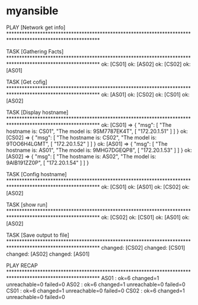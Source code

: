 # myansible

PLAY [Network get info] ***********************************************************************************************************

TASK [Gathering Facts] ***********************************************************************************************************
ok: [CS01]
ok: [AS02]
ok: [CS02]
ok: [AS01]

TASK [Get cofig] ***********************************************************************************************************
ok: [AS01]
ok: [CS02]
ok: [CS01]
ok: [AS02]

TASK [Display hostname] ***********************************************************************************************************
ok: [CS01] => {
    "msg": [
        "The hostname is: CS01",
        "The model is: 9SM7787EK4T",
        [
            "172.20.1.51"
        ]
    ]
}
ok: [CS02] => {
    "msg": [
        "The hostname is: CS02",
        "The model is: 9TOO6H4LGMT",
        [
            "172.20.1.52"
        ]
    ]
}
ok: [AS01] => {
    "msg": [
        "The hostname is: AS01",
        "The model is: 9MHG7DGEQP8",
        [
            "172.20.1.53"
        ]
    ]
}
ok: [AS02] => {
    "msg": [
        "The hostname is: AS02",
        "The model is: 9AIB191ZZ0P",
        [
            "172.20.1.54"
        ]
    ]
}

TASK [Config hostname] ***********************************************************************************************************
ok: [CS01]
ok: [AS01]
ok: [CS02]
ok: [AS02]

TASK [show run] ***********************************************************************************************************
ok: [CS02]
ok: [CS01]
ok: [AS01]
ok: [AS02]

TASK [Save output to file] ***********************************************************************************************************
changed: [CS02]
changed: [CS01]
changed: [AS02]
changed: [AS01]

PLAY RECAP ***********************************************************************************************************
AS01                       : ok=6    changed=1    unreachable=0    failed=0
AS02                       : ok=6    changed=1    unreachable=0    failed=0
CS01                       : ok=6    changed=1    unreachable=0    failed=0
CS02                       : ok=6    changed=1    unreachable=0    failed=0
